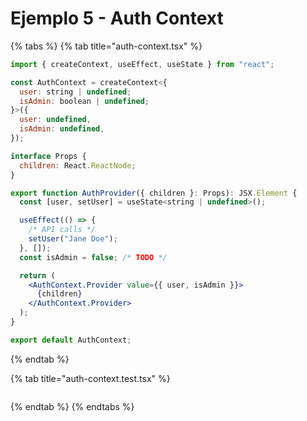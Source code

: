 # Ejemplo 5 - Auth Context

{% tabs %}
{% tab title="auth-context.tsx" %}
```jsx
import { createContext, useEffect, useState } from "react";

const AuthContext = createContext<{
  user: string | undefined;
  isAdmin: boolean | undefined;
}>({
  user: undefined,
  isAdmin: undefined,
});

interface Props {
  children: React.ReactNode;
}

export function AuthProvider({ children }: Props): JSX.Element {
  const [user, setUser] = useState<string | undefined>();

  useEffect(() => {
    /* API calls */
    setUser("Jane Doe");
  }, []);
  const isAdmin = false; /* TODO */

  return (
    <AuthContext.Provider value={{ user, isAdmin }}>
      {children}
    </AuthContext.Provider>
  );
}

export default AuthContext;

```
{% endtab %}

{% tab title="auth-context.test.tsx" %}
```tsx
```
{% endtab %}
{% endtabs %}
